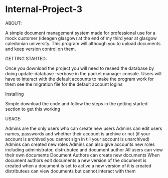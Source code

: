 # Internal-Project-3

ABOUT:

A simple document management system made for professional use for a mock customer (ideagen glasgow) at the end of my third year at glasgow caledonian university. This program will although you to upload documents and keep version control on them.

GETTING STARTED:

Once you download the project you will need to reseed the database by doing update-database -verbose in the packet manager console. Users will have to interact with the default accounts to make the program work for them see the migration file for the default account logins

Installing

Simple download the code and follow the steps in the getting started section to get this working

USAGE:

Admins are the only users who can create new users
Admins can edit users names, passwords and whether their account is archive or not (if your account is archived you cannot sign in till your account is unarchived)
Admins can created new roles
Admins can also give accounts new roles including administrator, distrubutee and document author
All users can view their own documents
Document Authors can create new documents
When document authors edit documents a new version of the document is created
when a document is set to active a new version of it is created
distributees can view documents but cannot interact with them
